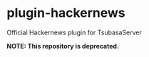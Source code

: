 # plugin-hackernews
Official Hackernews plugin for TsubasaServer

**NOTE: This repository is deprecated.**
